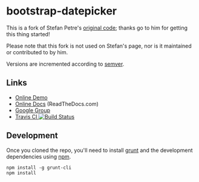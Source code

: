 # bootstrap-datepicker

This is a fork of Stefan Petre's [original code](https://www.eyecon.ro/bootstrap-datepicker/);
thanks go to him for getting this thing started!

Please note that this fork is not used on Stefan's page, nor is it maintained or contributed to by him.

Versions are incremented according to [semver](https://semver.org/).

## Links

* [Online Demo](https://eternicode.github.io/bootstrap-datepicker/)
* [Online Docs](https://bootstrap-datepicker.readthedocs.org/) (ReadTheDocs.com)
* [Google Group](https://groups.google.com/group/bootstrap-datepicker/)
* [Travis CI ![Build Status](https://travis-ci.org/eternicode/bootstrap-datepicker.svg?branch=master)](https://travis-ci.org/eternicode/bootstrap-datepicker)

## Development

Once you cloned the repo, you'll need to install [grunt](https://gruntjs.com/) and the development dependencies using [npm](https://www.npmjs.com/).

    npm install -g grunt-cli
    npm install
